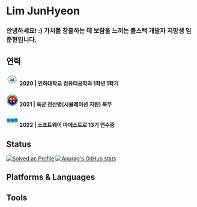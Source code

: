 # Lim JunHyeon

### 안녕하세요! :) 가치를 창출하는 데 보람을 느끼는 풀스택 개발자 지망생 임준현입니다.


## 연력
#### <img src="./images/inha.png" width="32" height="32" /> 2020 | 인하대학교 컴퓨터공학과 1학년 1학기
#### <img src="./images/bctp.jpeg" width="32" height="32" /> 2021 | 육군 전산병(시뮬레이션 지원) 복무
#### <img src="./images/swm.jpeg" width="32" height="32" /> 2022 | 소프트웨어 마에스트로 13기 연수중

## Status
[![Solved.ac Profile](http://mazassumnida.wtf/api/v2/generate_badge?boj=wnsgus821)](https://solved.ac/wnsgus821/)
[![Anurag's GitHub stats](https://github-readme-stats.vercel.app/api?username=AimHigher77)](https://github.com/anuraghazra/github-readme-stats)



## Platforms & Languages


## Tools
<!---
AimHigher77/AimHigher77 is a ✨ special ✨ repository because its `README.md` (this file) appears on your GitHub profile.
You can click the Preview link to take a look at your changes.
--->
